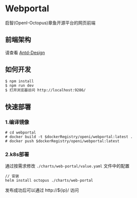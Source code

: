 # Webportal

启智(OpenI-Octopus)章鱼开源平台的网页前端

## 前端架构

请查看 [Antd-Design](https://ant.design)

## 如何开发

```bash
$ npm install
$ npm run dev
$ 打开浏览器访问 http://localhost:9286/
```

## 快速部署

### 1.编译镜像

```
# cd webportal
# docker build -t $dockerRegistry/openi/webportal:latest .
# docker push $dockerRegistry/openi/webportal:latest
```

### 2.k8s部署

通过按需求修改 `./charts/web-portal/value.yaml` 文件中的配置

```
// 安装
helm install octopus ./charts/web-portal
```

发布成功后可以通过 http://${ip}/ 访问


